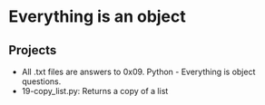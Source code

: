 # Everything is an object

## Projects
* All .txt files are answers to 0x09. Python - Everything is object questions.
* 19-copy_list.py: Returns a copy of a list
